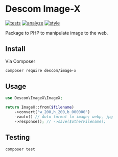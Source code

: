# Descom Image-X

[![tests](https://github.com/descom-es/image-x/actions/workflows/tests.yml/badge.svg)](https://github.com/descom-es/image-x/actions/workflows/tests.yml)
[![analyze](https://github.com/descom-es/image-x/actions/workflows/analyze.yml/badge.svg)](https://github.com/descom-es/image-x/actions/workflows/analyze.yml)
[![style](https://github.com/descom-es/image-x/actions/workflows/style_fix.yml/badge.svg)](https://github.com/descom-es/image-x/actions/workflows/style_fix.yml)

Package to PHP to manipulate image to the web.

## Install

Via Composer

```bash
composer require descom/image-x
```

## Usage

```php
use Descom\ImageX\ImageX;

return ImageX::from($filename)
    ->convert('w_200,h_200,b_000000')
    ->auto() // Auto format to image; webp, jpg
    ->response(); // ->save($otherFilename);
```

## Testing

``` bash
composer test
```
